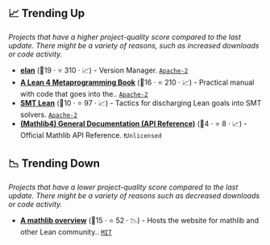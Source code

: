 ## 📈 Trending Up

_Projects that have a higher project-quality score compared to the last update. There might be a variety of reasons, such as increased downloads or code activity._

- <b><a href="https://github.com/leanprover/elan">elan</a></b> (🥈19 · ⭐ 310 · 📈) - Version Manager. <code><a href="http://bit.ly/3nYMfla">Apache-2</a></code>
- <b><a href="https://github.com/leanprover-community/lean4-metaprogramming-book">A Lean 4 Metaprogramming Book</a></b> (🥇16 · ⭐ 210 · 📈) - Practical manual with code that goes into the.. <code><a href="http://bit.ly/3nYMfla">Apache-2</a></code>
- <b><a href="https://github.com/ufmg-smite/lean-smt">SMT Lean</a></b> (🥈10 · ⭐ 97 · 📈) - Tactics for discharging Lean goals into SMT solvers. <code><a href="http://bit.ly/3nYMfla">Apache-2</a></code>
- <b><a href="https://leanprover-community.github.io/mathlib4_docs/">(Mathlib4) General Documentation (API Reference)</a></b> (🥉4 · ⭐ 8 · 📈) - Official Mathlib API Reference. <code>❗Unlicensed</code>

## 📉 Trending Down

_Projects that have a lower project-quality score compared to the last update. There might be a variety of reasons such as decreased downloads or code activity._

- <b><a href="https://leanprover-community.github.io/mathlib-overview.html">A mathlib overview</a></b> (🥇15 · ⭐ 52 · 📉) - Hosts the website for mathlib and other Lean community.. <code><a href="http://bit.ly/34MBwT8">MIT</a></code>
